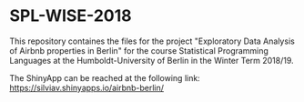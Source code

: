 # SPL-WISE-2018

This repository containes the files for the project "Exploratory Data Analysis of Airbnb properties in Berlin" for the course Statistical Programming Languages at the Humboldt-University of Berlin in the Winter Term 2018/19.

The ShinyApp can be reached at the following link: https://silviav.shinyapps.io/airbnb-berlin/
